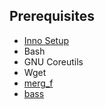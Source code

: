 ## Prerequisites
* [Inno Setup](http://jrsoftware.org/isdl.php)
* Bash
* GNU Coreutils
* Wget
* [merg_f](https://bitbucket.org/Ktulho/merg_f)
* [bass](http://www.un4seen.com)